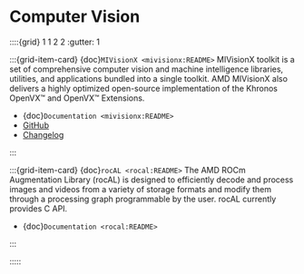 # Computer Vision

::::{grid} 1 1 2 2
:gutter: 1

:::{grid-item-card} {doc}`MIVisionX <mivisionx:README>`
MIVisionX toolkit is a set of comprehensive computer vision and machine intelligence libraries, utilities, and applications bundled into a single toolkit. AMD MIVisionX also delivers a highly optimized open-source implementation of the Khronos OpenVX™ and OpenVX™ Extensions.

- {doc}`Documentation <mivisionx:README>`
- [GitHub](https://github.com/GPUOpen-ProfessionalCompute-Libraries/MIVisionX/)
- [Changelog](https://github.com/GPUOpen-ProfessionalCompute-Libraries/MIVisionX/blob/master/CHANGELOG.md)

:::

:::{grid-item-card} {doc}`rocAL <rocal:README>`
The AMD ROCm Augmentation Library (rocAL) is designed to efficiently decode and process images and videos from a variety of storage formats and modify them through a processing graph programmable by the user. rocAL currently provides C API.

- {doc}`Documentation <rocal:README>`

:::

:::::
